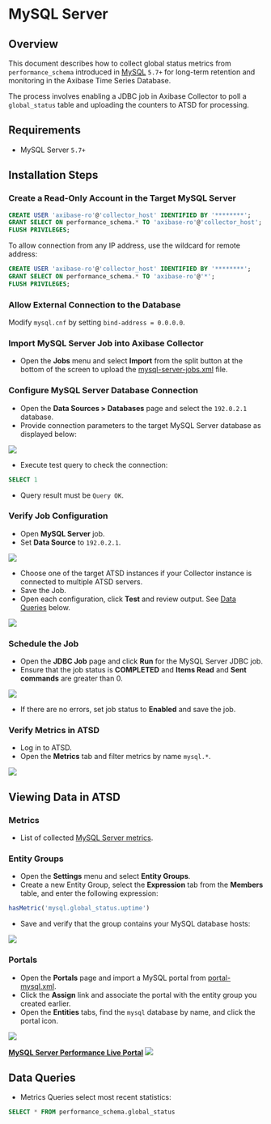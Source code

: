 # MySQL Server

## Overview

This document describes how to collect global status metrics from `performance_schema` introduced in [MySQL](http://www.mysql.com/) `5.7+` for long-term retention and monitoring in the Axibase Time Series Database.

The process involves enabling a JDBC job in Axibase Collector to poll a `global_status` table and uploading the counters to ATSD for processing.

## Requirements

* MySQL Server `5.7+`

## Installation Steps

### Create a Read-Only Account in the Target MySQL Server

```sql
CREATE USER 'axibase-ro'@'collector_host' IDENTIFIED BY '********';
GRANT SELECT ON performance_schema.* TO 'axibase-ro'@'collector_host';
FLUSH PRIVILEGES;
```

To allow connection from any IP address, use the wildcard for remote address:

```sql
CREATE USER 'axibase-ro'@'collector_host' IDENTIFIED BY '********';
GRANT SELECT ON performance_schema.* TO 'axibase-ro'@'*';
FLUSH PRIVILEGES;
```

### Allow External Connection to the Database

Modify `mysql.cnf` by setting `bind-address = 0.0.0.0`.

### Import MySQL Server Job into Axibase Collector

* Open the **Jobs** menu and select **Import** from the split button at the bottom of the screen to upload the [mysql-server-jobs.xml](./mysql-server-jobs.xml) file.

### Configure MySQL Server Database Connection

* Open the **Data Sources > Databases** page and select the `192.0.2.1` database.
* Provide connection parameters to the target MySQL Server database as displayed below:

![](./images/mysql-datasource.png)

* Execute test query to check the connection:

```SQL
SELECT 1
```

* Query result must be `Query OK`.

### Verify Job Configuration

* Open **MySQL Server** job.
* Set **Data Source** to `192.0.2.1`.

![](./images/mysql-jdbc-job.png)

* Choose one of the target ATSD instances if your Collector instance is connected to multiple ATSD servers.
* Save the Job.
* Open each configuration, click **Test** and review output. See [Data Queries](#data-queries) below.

![](./images/test_result.png)

### Schedule the Job

* Open the **JDBC Job** page and click **Run** for the MySQL Server JDBC job.
* Ensure that the job status is **COMPLETED** and **Items Read** and **Sent commands** are greater than 0.

![](./images/test_run.png)

* If there are no errors, set job status to **Enabled** and save the job.

### Verify Metrics in ATSD

* Log in to ATSD.
* Open the **Metrics** tab and filter metrics by name `mysql.*`.

![](./images/mysql-metrics.png)

## Viewing Data in ATSD

### Metrics

* List of collected [MySQL Server metrics](./metric-list.md).

### Entity Groups

* Open the **Settings** menu and select **Entity Groups**.
* Create a new Entity Group, select the **Expression** tab from the **Members** table, and enter the following expression:

```javascript
hasMetric('mysql.global_status.uptime')
```

* Save and verify that the group contains your MySQL database hosts:

![](./images/mysql-entity-group.png)

### Portals

* Open the **Portals** page and import a MySQL portal from [portal-mysql.xml](portal-mysql.xml).
* Click the **Assign** link and associate the portal with the entity group you created earlier.
* Open the **Entities** tabs, find the `mysql` database by name, and click the portal icon.

![](./images/mysql-portal-icon.png)

[**MySQL Server Performance Live Portal**](https://apps.axibase.com/chartlab/cf72dec3)
![](./images/mysql-portal.png)

## Data Queries

* Metrics Queries select most recent statistics:

```SQL
SELECT * FROM performance_schema.global_status
```

